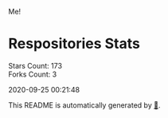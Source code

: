 Me!

# Respositories Stats
Stars Count: 173  
Forks Count: 3

2020-09-25 00:21:48  

This README is automatically generated by [🐰](https://github.com/rnitta/rnitta).
